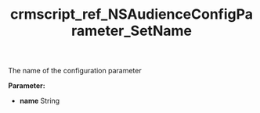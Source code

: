 ﻿---
title: crmscript_ref_NSAudienceConfigParameter_SetName
description: NSAudienceConfigParameter.SetName(String name)
intellisense: NSAudienceConfigParameter.SetName
keywords: NSAudienceConfigParameter, GetName
so.topic: reference
---

The name of the configuration parameter

**Parameter:** 
 - **name** String

